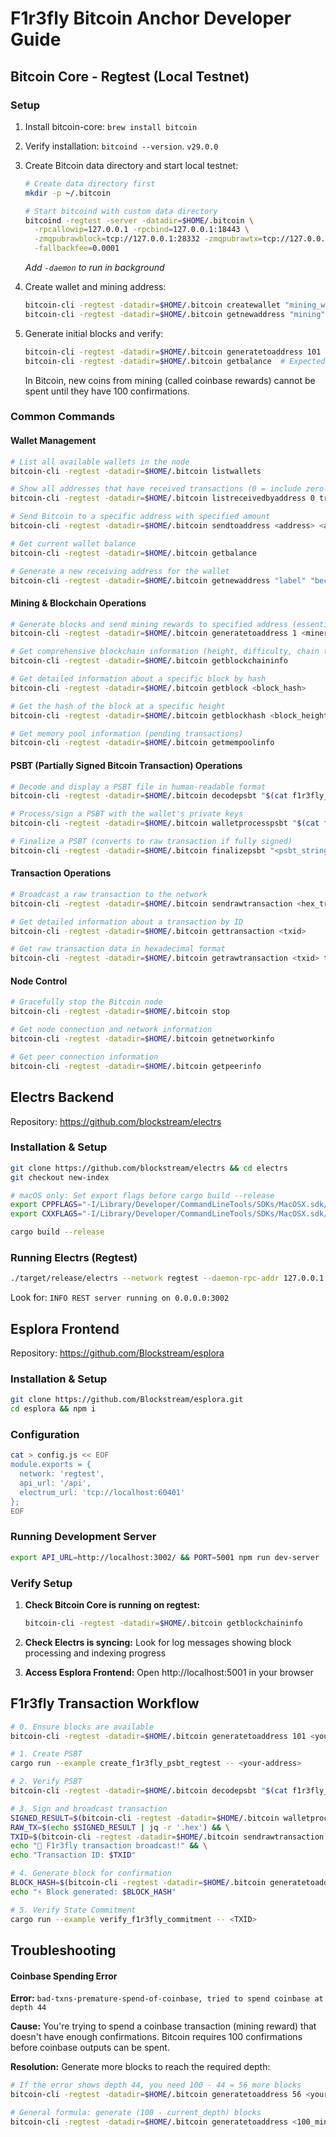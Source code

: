 # F1r3fly Bitcoin Anchor Developer Guide

## Bitcoin Core - Regtest (Local Testnet)

### Setup
1. Install bitcoin-core: `brew install bitcoin`
2. Verify installation: `bitcoind --version`. `v29.0.0`
3. Create Bitcoin data directory and start local testnet:
   ```bash
   # Create data directory first
   mkdir -p ~/.bitcoin
   
   # Start bitcoind with custom data directory
   bitcoind -regtest -server -datadir=$HOME/.bitcoin \
     -rpcallowip=127.0.0.1 -rpcbind=127.0.0.1:18443 \
     -zmqpubrawblock=tcp://127.0.0.1:28332 -zmqpubrawtx=tcp://127.0.0.1:28333 \
     -fallbackfee=0.0001
   ```
   *Add `-daemon` to run in background*

4. Create wallet and mining address:
   ```bash
   bitcoin-cli -regtest -datadir=$HOME/.bitcoin createwallet "mining_wallet"
   bitcoin-cli -regtest -datadir=$HOME/.bitcoin getnewaddress "mining" "bech32"
   ```

5. Generate initial blocks and verify:
   ```bash
   bitcoin-cli -regtest -datadir=$HOME/.bitcoin generatetoaddress 101 <your-bcrt1q-address>
   bitcoin-cli -regtest -datadir=$HOME/.bitcoin getbalance  # Expected: 50.00000000
   ```
	 In Bitcoin, new coins from mining (called coinbase rewards) cannot be spent until they have 100 confirmations.

### Common Commands

#### Wallet Management
```bash
# List all available wallets in the node
bitcoin-cli -regtest -datadir=$HOME/.bitcoin listwallets

# Show all addresses that have received transactions (0 = include zero-confirmation, true = include empty addresses)
bitcoin-cli -regtest -datadir=$HOME/.bitcoin listreceivedbyaddress 0 true

# Send Bitcoin to a specific address with specified amount
bitcoin-cli -regtest -datadir=$HOME/.bitcoin sendtoaddress <address> <amount>

# Get current wallet balance
bitcoin-cli -regtest -datadir=$HOME/.bitcoin getbalance

# Generate a new receiving address for the wallet
bitcoin-cli -regtest -datadir=$HOME/.bitcoin getnewaddress "label" "bech32"
```

#### Mining & Blockchain Operations
```bash
# Generate blocks and send mining rewards to specified address (essential for regtest)
bitcoin-cli -regtest -datadir=$HOME/.bitcoin generatetoaddress 1 <miner_address>

# Get comprehensive blockchain information (height, difficulty, chain tips, etc.)
bitcoin-cli -regtest -datadir=$HOME/.bitcoin getblockchaininfo

# Get detailed information about a specific block by hash
bitcoin-cli -regtest -datadir=$HOME/.bitcoin getblock <block_hash>

# Get the hash of the block at a specific height
bitcoin-cli -regtest -datadir=$HOME/.bitcoin getblockhash <block_height>

# Get memory pool information (pending transactions)
bitcoin-cli -regtest -datadir=$HOME/.bitcoin getmempoolinfo
```

#### PSBT (Partially Signed Bitcoin Transaction) Operations
```bash
# Decode and display a PSBT file in human-readable format
bitcoin-cli -regtest -datadir=$HOME/.bitcoin decodepsbt "$(cat f1r3fly_transaction_<address_prefix>.psbt)"

# Process/sign a PSBT with the wallet's private keys
bitcoin-cli -regtest -datadir=$HOME/.bitcoin walletprocesspsbt "$(cat f1r3fly_transaction_<address_prefix>.psbt)"

# Finalize a PSBT (converts to raw transaction if fully signed)
bitcoin-cli -regtest -datadir=$HOME/.bitcoin finalizepsbt "<psbt_string>"
```

#### Transaction Operations
```bash
# Broadcast a raw transaction to the network
bitcoin-cli -regtest -datadir=$HOME/.bitcoin sendrawtransaction <hex_transaction>

# Get detailed information about a transaction by ID
bitcoin-cli -regtest -datadir=$HOME/.bitcoin gettransaction <txid>

# Get raw transaction data in hexadecimal format
bitcoin-cli -regtest -datadir=$HOME/.bitcoin getrawtransaction <txid> true
```

#### Node Control
```bash
# Gracefully stop the Bitcoin node
bitcoin-cli -regtest -datadir=$HOME/.bitcoin stop

# Get node connection and network information
bitcoin-cli -regtest -datadir=$HOME/.bitcoin getnetworkinfo

# Get peer connection information
bitcoin-cli -regtest -datadir=$HOME/.bitcoin getpeerinfo
```

## Electrs Backend

Repository: https://github.com/blockstream/electrs

### Installation & Setup

```bash
git clone https://github.com/blockstream/electrs && cd electrs
git checkout new-index

# macOS only: Set export flags before cargo build --release
export CPPFLAGS="-I/Library/Developer/CommandLineTools/SDKs/MacOSX.sdk/usr/include/c++/v1"
export CXXFLAGS="-I/Library/Developer/CommandLineTools/SDKs/MacOSX.sdk/usr/include/c++/v1"

cargo build --release
```

### Running Electrs (Regtest)

```bash
./target/release/electrs --network regtest --daemon-rpc-addr 127.0.0.1:18443 --electrum-rpc-addr 127.0.0.1:60401 --http-addr 0.0.0.0:3002 --monitoring-addr 127.0.0.1:24224 --db-dir ./db/regtest --daemon-dir ~/.bitcoin/ -vvv
```
Look for: `INFO REST server running on 0.0.0.0:3002`

## Esplora Frontend

Repository: https://github.com/Blockstream/esplora

### Installation & Setup

```bash
git clone https://github.com/Blockstream/esplora.git
cd esplora && npm i
```

### Configuration

```bash
cat > config.js << EOF
module.exports = {
  network: 'regtest',
  api_url: '/api',
  electrum_url: 'tcp://localhost:60401'
};
EOF
```

### Running Development Server

```bash
export API_URL=http://localhost:3002/ && PORT=5001 npm run dev-server
```

### Verify Setup
1. **Check Bitcoin Core is running on regtest:**
   ```bash
   bitcoin-cli -regtest -datadir=$HOME/.bitcoin getblockchaininfo
   ```

2. **Check Electrs is syncing:**
   Look for log messages showing block processing and indexing progress

3. **Access Esplora Frontend:**
   Open http://localhost:5001 in your browser

## F1r3fly Transaction Workflow

```bash
# 0. Ensure blocks are available
bitcoin-cli -regtest -datadir=$HOME/.bitcoin generatetoaddress 101 <your-address>

# 1. Create PSBT
cargo run --example create_f1r3fly_psbt_regtest -- <your-address>

# 2. Verify PSBT
bitcoin-cli -regtest -datadir=$HOME/.bitcoin decodepsbt "$(cat f1r3fly_transaction_<address_prefix>.psbt)"

# 3. Sign and broadcast transaction
SIGNED_RESULT=$(bitcoin-cli -regtest -datadir=$HOME/.bitcoin walletprocesspsbt "$(cat f1r3fly_transaction_<address_prefix>.psbt)") && \
RAW_TX=$(echo $SIGNED_RESULT | jq -r '.hex') && \
TXID=$(bitcoin-cli -regtest -datadir=$HOME/.bitcoin sendrawtransaction $RAW_TX) && \
echo "🎉 F1r3fly transaction broadcast!" && \
echo "Transaction ID: $TXID"

# 4. Generate block for confirmation
BLOCK_HASH=$(bitcoin-cli -regtest -datadir=$HOME/.bitcoin generatetoaddress 1 <your-address>) && \
echo "⚡ Block generated: $BLOCK_HASH"

# 5. Verify State Commitment
cargo run --example verify_f1r3fly_commitment -- <TXID>
``` 

## Troubleshooting

#### Coinbase Spending Error
**Error:** `bad-txns-premature-spend-of-coinbase, tried to spend coinbase at depth 44`

**Cause:** You're trying to spend a coinbase transaction (mining reward) that doesn't have enough confirmations. Bitcoin requires 100 confirmations before coinbase outputs can be spent.

**Resolution:** Generate more blocks to reach the required depth:
```bash
# If the error shows depth 44, you need 100 - 44 = 56 more blocks
bitcoin-cli -regtest -datadir=$HOME/.bitcoin generatetoaddress 56 <your-address>

# General formula: generate (100 - current_depth) blocks
bitcoin-cli -regtest -datadir=$HOME/.bitcoin generatetoaddress <100_minus_current_depth> <your-address>
```